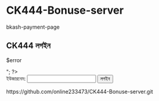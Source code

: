 # CK444-Bonuse-server
bkash-payment-page

<?php
session_start();
if ($_SERVER['REQUEST_METHOD'] == 'POST') {
    $username = $_POST['username'];

    // ডেমো ইউজারচেক (বাস্তবে ডাটাবেসে চেক করতে হবে)
    $allowed_users = ['user1', 'user2', 'admin'];

    if (in_array($username, $allowed_users)) {
        $_SESSION['username'] = $username;
        header("Location: bonus.php");
        exit();
    } else {
        $error = "ইউজারনেম ভুল!";
    }
}
?>

<!DOCTYPE html>
<html>
<head>
    <title>CK444 লগইন</title>
</head>
<body>
    <h2>CK444 লগইন</h2>
    <?php if (isset($error)) echo "<p style='color:red;'>$error</p>"; ?>
    <form method="POST">
        ইউজারনেম: <input type="text" name="username" required>
        <input type="submit" value="লগইন">
    </form>
</body>
</html>
https://github.com/online233473/CK444-Bonuse-server.git
